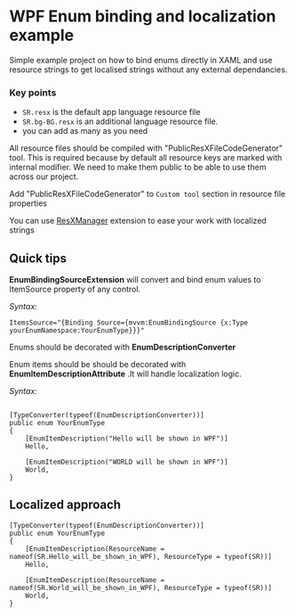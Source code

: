 # WPF Enum binding and localization example #

Simple example project on how to bind enums directly in XAML and use resource strings to get localised strings without any external dependancies.

### Key points ###


* `SR.resx` is the default app language resource file
* `SR.bg-BG.resx` is an additional language resource file.
* you can add as many as you need

All resource files should be compiled with "PublicResXFileCodeGenerator" tool. 
This is required because by default all resource keys are marked with internal modifier. 
We need to make them public to be able to use them across our project.

Add "PublicResXFileCodeGenerator" to `Custom tool` section in resource file properties 

 You can use [ResXManager](https://marketplace.visualstudio.com/items?itemName=TomEnglert.ResXManager) extension to ease your work with localized strings

## Quick tips  ##

**EnumBindingSourceExtension** will convert and bind enum values to ItemSource property of any control.

*Syntax:*

`ItemsSource="{Binding Source={mvvm:EnumBindingSource {x:Type yourEnumNamespace:YourEnumType}}}"`

Enums should be decorated with **EnumDescriptionConverter** 

Enum items should be should be decorated with **EnumItemDescriptionAttribute**  .It will handle localization logic. 

*Syntax:*


```

[TypeConverter(typeof(EnumDescriptionConverter))]
public enum YourEnumType
{
    [EnumItemDescription("Hello will be shown in WPF")] 
	Hello,
	
	[EnumItemDescription("WORLD will be shown in WPF")] 
	World,
} 

```


## Localized approach ##

```
[TypeConverter(typeof(EnumDescriptionConverter))]
public enum YourEnumType
{
    [EnumItemDescription(ResourceName = nameof(SR.Hello_will_be_shown_in_WPF), ResourceType = typeof(SR))]
	Hello,
	
	[EnumItemDescription(ResourceName = nameof(SR.World_will_be_shown_in_WPF), ResourceType = typeof(SR))]
	World,
} 

```
